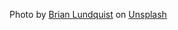 

Photo by <a href="https://unsplash.com/@bwl667?utm_source=unsplash&utm_medium=referral&utm_content=creditCopyText">Brian Lundquist</a> on <a href="https://unsplash.com/s/photos/pants-man?utm_source=unsplash&utm_medium=referral&utm_content=creditCopyText">Unsplash</a>
  